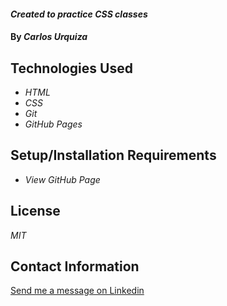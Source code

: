 #### _Created to practice CSS classes_

#### By _**Carlos Urquiza**_

## Technologies Used

* _HTML_
* _CSS_
* _Git_
* _GitHub Pages_

## Setup/Installation Requirements

* _View GitHub Page_

## License

_MIT_

## Contact Information

[Send me a message on Linkedin](https://www.linkedin.com/in/carlos-urquiza/)